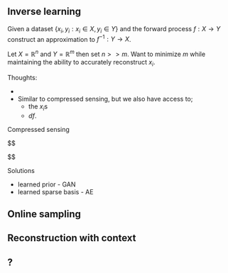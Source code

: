 ## Inverse learning

Given a dataset $\{x_i, y_i: x_i \in X, y_i \in Y\}$ and the forward process $f: X \to Y$ construct an approximation to $f^{-1}: Y \to X$.

Let $X= \mathbb R^{n}$ and $Y=\mathbb R^{m}$ then set $n >> m$. Want to minimize $m$ while maintaining the ability to accurately reconstruct $x_i$.

<!-- So we have control over the forward function...!? -->

Thoughts:

*
* Similar to compressed sensing, but we also have access to;
  - the $x_i$s
  - $df$.


Compressed sensing

$$

$$

Solutions
- learned prior - GAN
- learned sparse basis - AE


## Online sampling





## Reconstruction with context

## ?
